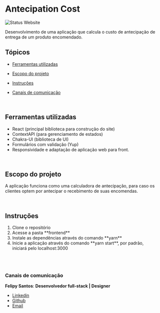 # Antecipation Cost
![Status Website](https://img.shields.io/website?down_message=red&style=for-the-badge&up_color=green&up_message=online&url=https%3A%2F%2Fspace-flight-news-delta.vercel.app%2F)

Desenvolvimento de uma aplicação que calcula o custo de antecipação de entrega de um produto encomendado.


## Tópicos

- [Ferramentas utilizadas](#ferramentas)

- [Escopo do projeto](#escopo)

- [Instruções](#instrucoes)

- [Canais de comunicação](#canais)

<br>

<h2 id=ferramentas>Ferramentas utilizadas</h2> 

- React (principal biblioteca para construção do site)
- ContextAPI (para gerenciamento de estados)
- Chakra-UI (biblioteca de UI)
- Formulários com validação (Yup)
- Responsividade e adaptação de aplicação web para front.

<br>

<h2 id=escopo>Escopo do projeto</h2> 
<p>
    A aplicação funciona como uma calculadora de antecipação, para caso os clientes optem por antecipar o recebimento de suas encomendas.
</p>
<br>


<h2 id=instrucoes>Instruções</h2>

<ol>
    <li>Clone o repositório</li>
    <li>Acesse a pasta **frontend**</li>
    <li>Instale as dependências através do comando **yarn**</li>
    <li>Inicie a aplicação através do comando **yarn start**, por padrão, iniciará pelo localhost:3000</li>
</ol>
 
    
    
<br><br>

<h3 id=canais> Canais de comunicação </h3>

**Felipy Santos**: **Desenvolvedor full-stack | Designer** 

- [Linkedin](https://www.linkedin.com/in/felipy-santos/)
- [Github](https://github.com/felipysantos)
- [Email](felipys23@gmail.com)
